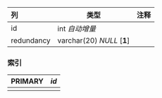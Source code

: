 | 列         | 类型                       | 注释 |
| :--------- | -------------------------- | ---- |
| id         | int *自动增量*             |      |
| redundancy | varchar(20) *NULL* [**1**] |      |

### 索引

| PRIMARY | *id* |
| :------ | ---- |
|         |      |